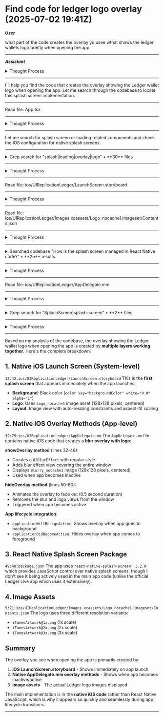 <!-- Generated by SpecStory -->

# Find code for ledger logo overlay (2025-07-02 19:41Z)

_**User**_

what part of the code creates the overlay yo usee wthat shows the ledger wallets logo  briefly when opening the app 

---

_**Assistant**_

<think><details><summary>Thought Process</summary>The user is asking about the overlay that shows the Ledger wallet logo briefly when opening the app. This sounds like a splash screen or loading screen that appears when the app starts up.

I need to investigate the codebase to find where this overlay is implemented. Let me start by looking at the main app entry points and any components that might handle the initial app loading state.

Let me first check the main App.tsx file to understand the app structure, and then look for any splash screen or loading components.</details></think>

---

I'll help you find the code that creates the overlay showing the Ledger wallet logo when opening the app. Let me search through the codebase to locate this splash screen implementation.

---

Read file: App.tsx

---

<think><details><summary>Thought Process</summary>The main App.tsx file doesn't seem to contain any splash screen logic. It's a standard React Native app structure. Let me check if there's any splash screen implementation in the navigation or if it's handled natively. 

Let me look at the iOS configuration and any native splash screen setup, as well as search for any splash screen components.</details></think>

---

Let me search for splash screen or loading related components and check the iOS configuration for native splash screens.

---

<details>
            <summary>Grep search for "splash|loading|overlay|logo" • **30** files</summary>
        
| File | Line | Match |
|------|------|-------|
| `file:///Users/jamesarcher/UIReplicationLedger/src/components/CounterValue.tsx` | L40 | `const { calculateFiatValue, loading } = usePriceContext();` |
| `file:///Users/jamesarcher/UIReplicationLedger/src/components/CounterValue.tsx` | L76 | `if (loading) {` |
| `file:///Users/jamesarcher/UIReplicationLedger/newgraph.md` | L567 | `5. **Bar positioning** → SVG overlay shows indicator` |
| `file:///Users/jamesarcher/UIReplicationLedger/newgraph.md` | L647 | `- Loading states` |
| `file:///Users/jamesarcher/UIReplicationLedger/src/components/AssetRowLayout.tsx` | L64 | `const { calculateFiatValue, loading, selectedTimeframe, getValueChangeForTimeframe } = usePriceContext();` |
| `file:///Users/jamesarcher/UIReplicationLedger/src/components/AssetRowLayout.tsx` | L86 | `if (!supportedCryptoId || loading) {` |
| `file:///Users/jamesarcher/UIReplicationLedger/src/components/AssetRowLayout.tsx` | L87 | `console.log(`[AssetRowLayout] Using static data for ${currency.id} - not supported or loading`);` |
| `file:///Users/jamesarcher/UIReplicationLedger/src/components/AssetRowLayout.tsx` | L127 | `loading,` |
| `file:///Users/jamesarcher/UIReplicationLedger/src/components/GraphCard.tsx` | L76 | `const { calculateFiatValue, get24hChange, loading, selectedTimeframe, setSelectedTimeframe, getValueChangeForTimeframe } = usePriceContext();` |
| `file:///Users/jamesarcher/UIReplicationLedger/src/components/GraphCard.tsx` | L95 | `if (loading || areAccountsEmpty) {` |
| `file:///Users/jamesarcher/UIReplicationLedger/src/components/GraphCard.tsx` | L117 | `if (loading || areAccountsEmpty) {` |
| `file:///Users/jamesarcher/UIReplicationLedger/src/components/GraphCard.tsx` | L170 | `}, [loading, areAccountsEmpty, calculateFiatValue, getValueChangeForTimeframe, selectedRange]);` |
| `file:///Users/jamesarcher/UIReplicationLedger/src/components/GraphCard.tsx` | L200 | `countervalueChange: loading ? portfolioData.countervalueChange : dynamicCountervalueChange,` |
| `file:///Users/jamesarcher/UIReplicationLedger/src/components/GraphCard.tsx` | L271 | `if (!loading && !areAccountsEmpty) {` |
| `file:///Users/jamesarcher/UIReplicationLedger/src/styles/light.ts` | L103 | `overlay: 'rgba(0, 0, 0, 0.7)',` |
| `file:///Users/jamesarcher/UIReplicationLedger/src/context/PriceContext.tsx` | L6 | `loading: boolean;` |
| `file:///Users/jamesarcher/UIReplicationLedger/src/context/PriceContext.tsx` | L38 | `const [loading, setLoading] = useState<boolean>(true);` |
| `file:///Users/jamesarcher/UIReplicationLedger/src/context/PriceContext.tsx` | L46 | `setLoading(true);` |
| `file:///Users/jamesarcher/UIReplicationLedger/src/context/PriceContext.tsx` | L59 | `setLoading(false);` |
| `file:///Users/jamesarcher/UIReplicationLedger/src/context/PriceContext.tsx` | L173 | `loading,` |
| `file:///Users/jamesarcher/UIReplicationLedger/src/styles/dark.ts` | L103 | `overlay: 'rgba(0, 0, 0, 0.7)',` |
| `file:///Users/jamesarcher/UIReplicationLedger/src/context/PortfolioDataContext.tsx` | L88 | `console.error('[PortfolioDataContext] Error loading persisted data:', error);` |
| `file:///Users/jamesarcher/UIReplicationLedger/assetlist.md` | L164 | `- **Token Support**: Shows parent currency icon for tokens (overlay positioning)` |
| `file:///Users/jamesarcher/UIReplicationLedger/assetlist.md` | L238 | `- Handles loading states and errors gracefully` |
| `file:///Users/jamesarcher/Desktop/ledger-live/apps/ledger-live-mobile/src/analytics/hooks/useTrackOnboardingFlow.ts` | L11 | `isCLSLoading?: boolean;` |
| `file:///Users/jamesarcher/Desktop/ledger-live/apps/ledger-live-mobile/src/analytics/hooks/useTrackOnboardingFlow.ts` | L22 | `* @param isCLSLoading - optional - flag indicating if the device is loading.` |
| `file:///Users/jamesarcher/Desktop/ledger-live/apps/ledger-live-mobile/src/analytics/hooks/useTrackOnboardingFlow.ts` | L29 | `isCLSLoading,` |
| `file:///Users/jamesarcher/Desktop/ledger-live/apps/ledger-live-mobile/src/analytics/hooks/useTrackOnboardingFlow.ts` | L69 | `if (isCLSLoading) {` |
| `file:///Users/jamesarcher/Desktop/ledger-live/apps/ledger-live-mobile/src/analytics/hooks/useTrackOnboardingFlow.ts` | L70 | `// user chose CLS within the post-onboarding and approve loading it on the device` |
| `file:///Users/jamesarcher/Desktop/ledger-live/apps/ledger-live-mobile/src/analytics/hooks/useTrackOnboardingFlow.ts` | L72 | `"User chose CLS within the post-onboarding and approve loading it on the device screen",` |
| `file:///Users/jamesarcher/Desktop/ledger-live/apps/ledger-live-mobile/src/analytics/hooks/useTrackOnboardingFlow.ts` | L76 | `}, [location, device, seedPathStatus, isPaired, isCLSLoading]);` |
| `file:///Users/jamesarcher/Desktop/ledger-live/apps/ledger-live-mobile/src/families/cardano/DelegationFlow/SelectPool.tsx` | L76 | `loading={true}` |
| `file:///Users/jamesarcher/Desktop/ledger-live/apps/ledger-live-mobile/src/families/cardano/shared/PoolImage.tsx` | L4 | `import LedgerLogo from "~/icons/LiveLogo";` |
| `file:///Users/jamesarcher/Desktop/ledger-live/apps/ledger-live-mobile/src/families/cardano/shared/PoolImage.tsx` | L18 | `<LedgerLogo size={size * 0.7} color={colors.text} />` |
| `file:///Users/jamesarcher/Desktop/ledger-live/apps/ledger-live-mobile/src/families/polkadot/RebondFlow/01-Amount.tsx` | L209 | `i18nKey={!bridgePending ? "common.continue" : "send.amount.loadingNetwork"}` |
| `file:///Users/jamesarcher/Desktop/ledger-live/apps/ledger-live-mobile/src/families/cardano/DelegationFlow/02-Summary.tsx` | L469 | `loading={true}` |
| `file:///Users/jamesarcher/Desktop/ledger-live/apps/ledger-live-mobile/src/families/polkadot/UnbondFlow/01-Amount.tsx` | L208 | `i18nKey={!bridgePending ? "common.continue" : "send.amount.loadingNetwork"}` |
| `file:///Users/jamesarcher/UIReplicationLedger/assetsaccounts.md` | L305 | `activeBackground: "opacityDefault.c05", // Semi-transparent overlay` |
| `file:///Users/jamesarcher/UIReplicationLedger/package.json` | L49 | `"react-native-splash-screen": "3.2.0",` |
| `file:///Users/jamesarcher/UIReplicationLedger/DATA_FLOW_OPTIMIZATION.md` | L89 | `4. **Add loading states** during calculations` |
| `file:///Users/jamesarcher/Desktop/ledger-live/apps/ledger-live-mobile/src/families/polkadot/BondFlow/04-ValidationSuccess.tsx` | L8 | `import { usePolkadotBondLoading } from "@ledgerhq/live-common/families/polkadot/react";` |
| `file:///Users/jamesarcher/Desktop/ledger-live/apps/ledger-live-mobile/src/families/polkadot/BondFlow/04-ValidationSuccess.tsx` | L39 | `const isLoading = usePolkadotBondLoading(mainAccount);` |
| `file:///Users/jamesarcher/Desktop/ledger-live/apps/ledger-live-mobile/src/families/polkadot/BondFlow/04-ValidationSuccess.tsx` | L89 | `{isLoading && (` |
| `file:///Users/jamesarcher/Desktop/ledger-live/apps/ledger-live-mobile/src/families/polkadot/BondFlow/04-ValidationSuccess.tsx` | L102 | `disabled={isLoading}` |
| `file:///Users/jamesarcher/Desktop/ledger-live/apps/ledger-live-mobile/src/families/polkadot/SimpleOperationFlow/01-Started.tsx` | L119 | `<Trans i18nKey={!bridgePending ? "common.continue" : "send.amount.loadingNetwork"} />` |
| `file:///Users/jamesarcher/Desktop/ledger-live/apps/ledger-live-mobile/src/families/polkadot/NominateFlow/01-Validators.tsx` | L382 | `<Trans i18nKey={!bridgePending ? "common.continue" : "send.amount.loadingNetwork"} />` |
| `file:///Users/jamesarcher/Desktop/ledger-live/apps/ledger-live-mobile/src/families/polkadot/BondFlow/02-Amount.tsx` | L287 | `i18nKey={!bridgePending ? "common.continue" : "send.amount.loadingNetwork"}` |
| `file:///Users/jamesarcher/Desktop/ledger-live/apps/ledger-live-mobile/src/families/evm/EvmFeesStrategy.tsx` | L56 | `const [gasOptions, error, loading] = useGasOptions({` |
| `file:///Users/jamesarcher/Desktop/ledger-live/apps/ledger-live-mobile/src/families/evm/EvmFeesStrategy.tsx` | L210 | `if (loading) {` |
| `file:///Users/jamesarcher/UIReplicationLedger/ios/Podfile.lock` | L896 | `- react-native-splash-screen (3.2.0):` |
| `file:///Users/jamesarcher/UIReplicationLedger/ios/Podfile.lock` | L1133 | `- react-native-splash-screen (from `../node_modules/react-native-splash-screen`)` |
| `file:///Users/jamesarcher/UIReplicationLedger/ios/Podfile.lock` | L1227 | `react-native-splash-screen:` |
| `file:///Users/jamesarcher/UIReplicationLedger/ios/Podfile.lock` | L1228 | `:path: "../node_modules/react-native-splash-screen"` |
| `file:///Users/jamesarcher/UIReplicationLedger/ios/Podfile.lock` | L1313 | `react-native-splash-screen: a43276f9cf4b2e65d7ce30efe372ffc528064293` |
| `file:///Users/jamesarcher/UIReplicationLedger/.specstory/history/2025-06-22_10-23Z-verify-ui-component-consistency-and-imports.md` | L694 | `- Uses zIndex: 1 to overlay above other elements` |
| `file:///Users/jamesarcher/Desktop/ledger-live/apps/ledger-live-mobile/src/families/near/shared/ValidatorImage.tsx` | L4 | `import LedgerLogo from "~/icons/LiveLogo";` |
| `file:///Users/jamesarcher/Desktop/ledger-live/apps/ledger-live-mobile/src/families/near/shared/ValidatorImage.tsx` | L18 | `<LedgerLogo size={size * 0.7} color={colors.text} />` |
| `file:///Users/jamesarcher/UIReplicationLedger/.specstory/history/2025-06-22_11-02Z-fix-import-path-for-ledgerhq-icons.md` | L294 | `| 📁 `logos` |` |
| `file:///Users/jamesarcher/UIReplicationLedger/.specstory/history/2025-06-22_11-02Z-fix-import-path-for-ledgerhq-icons.md` | L341 | `| 📁 `logos` |` |
| `file:///Users/jamesarcher/UIReplicationLedger/.specstory/history/2025-06-22_11-02Z-fix-import-path-for-ledgerhq-icons.md` | L1631 | `export * as Logos from "./logos";` |
| `file:///Users/jamesarcher/UIReplicationLedger/.specstory/history/2025-06-22_11-02Z-fix-import-path-for-ledgerhq-icons.md` | L1643 | `- `Logos`` |
| `file:///Users/jamesarcher/UIReplicationLedger/.specstory/history/2025-06-22_11-02Z-fix-import-path-for-ledgerhq-icons.md` | L1881 | `cryptoIcons.d.ts.map    icons.d.ts              index.d.ts              logos` |
| `file:///Users/jamesarcher/UIReplicationLedger/.specstory/history/2025-06-22_21-33Z-fixing-typeerror-in-navigation-component.md` | L497 | `⟪ 117 characters skipped ⟫L91 | `const isAddAccountCtaDisabled = [LoadingStatus.Pending, LoadingStatus.Error].includes(` |` |
| `file:///Users/jamesarcher/UIReplicationLedger/.specstory/history/2025-06-22_09-56Z-analyze-overlay-code-in-ledger-live.md` | L2 | `# Analyze overlay code in ledger live (2025-06-22 09:56Z)` |
| `file:///Users/jamesarcher/UIReplicationLedger/.specstory/history/2025-06-22_09-56Z-analyze-overlay-code-in-ledger-live.md` | L6 | `identify and fidn the code that creates this overlay /loading or splash screen overlay when opening the official ledger live  ( apps/ledger-live-mobile) mobile app, analyze the image` |
| `file:///Users/jamesarcher/UIReplicationLedger/.specstory/history/2025-06-22_09-56Z-analyze-overlay-code-in-ledger-live.md` | L12 | `<think><details><summary>Thought Process</summary>The user is asking me to identify and find the code that creates the splash/loading screen overlay when opening the official Ledger Live mobile app. They've provided an image showing a dark background with a Ledger logo (the square with corners) in the center.` |
| `file:///Users/jamesarcher/UIReplicationLedger/.specstory/history/2025-06-22_09-56Z-analyze-overlay-code-in-ledger-live.md` | L14 | `⟪ 128 characters skipped ⟫ger-live-mobile/`. I need to search for splash screen or loading screen related code in that directory.` |
| `file:///Users/jamesarcher/UIReplicationLedger/.specstory/history/2025-06-22_09-56Z-analyze-overlay-code-in-ledger-live.md` | L16 | `Let me start by searching for splash screen related code in the ledger-live mobile app.</details></think>` |
| `file:///Users/jamesarcher/UIReplicationLedger/.specstory/history/2025-06-22_09-56Z-analyze-overlay-code-in-ledger-live.md` | L20 | `I'll help you identify the splash/loading screen code in the official Ledger Live mobile app. Looking at the image, I can see it shows a dark gradient background with the Ledger logo (square with corner brackets) centered on the screen.` |
| `file:///Users/jamesarcher/UIReplicationLedger/.specstory/history/2025-06-22_09-56Z-analyze-overlay-code-in-ledger-live.md` | L22 | `Let me search for splash screen related code in the Ledger Live mobile app:` |
| `file:///Users/jamesarcher/UIReplicationLedger/.specstory/history/2025-06-22_09-56Z-analyze-overlay-code-in-ledger-live.md` | L27 | `<summary>Searched codebase "splash screen loading overlay gradient background Ledger logo" • **25** results</summary>` |
| `file:///Users/jamesarcher/UIReplicationLedger/.specstory/history/2025-06-22_09-56Z-analyze-overlay-code-in-ledger-live.md` | L36 | `| `ledger-live/apps/ledger-live-mobile/__mocks__/react-native-splash-screen.ts` | L1-8 |` |
| `file:///Users/jamesarcher/UIReplicationLedger/.specstory/history/2025-06-22_09-56Z-analyze-overlay-code-in-ledger-live.md` | L61 | `<think><details><summary>Thought Process</summary>Great! I found some very useful information about the splash screen implementation in the Ledger Live mobile app. Let me analyze what I found:` |
| `file:///Users/jamesarcher/UIReplicationLedger/.specstory/history/2025-06-22_09-56Z-analyze-overlay-code-in-ledger-live.md` | L65 | `2. **Native iOS Overlay**: In `ledger-live/apps/ledger-live-mobile/ios/ledgerlivemobile/AppDelegate.mm`, there are `showOverlay` and `hideOverlay` methods that create a blur effect with the Ledger logo` |
| `file:///Users/jamesarcher/UIReplicationLedger/.specstory/history/2025-06-22_09-56Z-analyze-overlay-code-in-ledger-live.md` | L67 | `3. **React Native Splash Screen**: They're using `react-native-splash-screen` package (seen in package.json and the mock file)` |
| `file:///Users/jamesarcher/UIReplicationLedger/.specstory/history/2025-06-22_09-56Z-analyze-overlay-code-in-ledger-live.md` | L69 | `4. **Image Assets**: There are logo assets like `Logo_nocache1` and `Blurry_nocache1` used for the splash screens` |
| `file:///Users/jamesarcher/UIReplicationLedger/commands.md` | L6 | `## Hot Reloading Setup for Physical iPhone Device` |

</details>

---

<think><details><summary>Thought Process</summary>I found some valuable information! The package.json shows that there's a `react-native-splash-screen` package being used. Let me check if there are any iOS-specific implementations of the splash screen, since the user mentioned seeing a logo overlay when opening the app.

From the grep search results, I can see:
1. There's a `react-native-splash-screen` package in the package.json
2. There are some image assets like `Logo_nocache1` and `Blurry_nocache1` in the iOS assets
3. The iOS Podfile.lock shows the react-native-splash-screen dependency

Let me check the iOS configuration files to see how the splash screen is set up.</details></think>

---

Read file: ios/UIReplicationLedger/LaunchScreen.storyboard

---

<think><details><summary>Thought Process</summary>Perfect! I found the iOS LaunchScreen.storyboard file. This is the native iOS splash screen configuration. Looking at the file, I can see:

1. It has a view controller with a black background (color white="0.0" alpha="1")
2. It contains an imageView with the image "Logo_nocache1" 
3. The logo is centered and has dimensions 128x128 pixels
4. The logo uses scaleAspectFit to maintain aspect ratio

Now let me check what the Logo_nocache1 image looks like by checking the image assets directory.</details></think>

---

Read file: ios/UIReplicationLedger/Images.xcassets/Logo_nocache1.imageset/Contents.json

---

<think><details><summary>Thought Process</summary>Now let me also check if there's any JavaScript/React Native code that manages the splash screen, particularly since I saw the `react-native-splash-screen` package in the package.json.</details></think>

---

<details>
            <summary>Searched codebase "How is the splash screen managed in React Native code?" • **25** results</summary>
        
| File | Lines |
|------|-------|
| `ledger-live/apps/ledger-live-mobile/__mocks__/react-native-splash-screen.ts` | L1-8 |
| `ledger-live/apps/ledger-live-mobile/ios/ledgerlivemobile/AppDelegate.mm` | L1-49 |
| `ledger-live/libs/ui/packages/native/app.json` | L1-33 |
| `ledger-live/apps/ledger-live-mobile/ios/ledgerlivemobile/AppDelegate.mm` | L49-96 |
| `UIReplicationLedger/ios/UIReplicationLedger/AppDelegate.mm` | L1-52 |
| `UIReplicationLedger/package.json` | L1-54 |
| `ledger-live/libs/ui/packages/native/index.js` | L1-5 |
| `UIReplicationLedger/App.tsx` | L1-42 |
| `ledger-live/apps/ledger-live-mobile/ios/ledgerlivemobile/AppDelegate.mm` | L144-203 |
| `ledger-live/apps/ledger-live-mobile/ios/ledgerlivemobileTests/ledgerlivemobileTests.m` | L1-65 |
| `ledger-live/apps/ledger-live-mobile/assets/videos/index.ts` | L1-14 |
| `ledger-live/apps/ledger-live-mobile/package.json` | L202-233 |
| `UIReplicationLedger/ios/UIReplicationLedgerTests/UIReplicationLedgerTests.m` | L1-61 |
| `ledger-live/libs/ui/packages/native/App.tsx` | L1-9 |
| `ledger-live/apps/ledger-live-mobile/GUIDELINES.md` | L1-10 |
| `UIReplicationLedger/src/components/Touchable.tsx` | L1-24 |
| `UIReplicationLedger/src/components/BottomNavigation/CustomTabBar.tsx` | L1-27 |
| `UIReplicationLedger/src/components/Touchable.tsx` | L24-102 |
| `UIReplicationLedger/react-native.config.js` | L1-7 |
| `UIReplicationLedger/index.js` | L1-9 |
| `ledger-live/libs/ui/packages/native/storybook/stories/CenterView/index.tsx` | L15-55 |
| `ledger-live/libs/ui/packages/native/storybook/stories/CenterView/index.tsx` | L55-77 |
| `ledger-live/libs/ui/packages/native/src/components/cta/Button/index.tsx` | L201-238 |
| `ledger-live/apps/ledger-live-mobile/ios/ledgerlivemobile/AppDelegate.mm` | L96-144 |
| `UIReplicationLedger/src/navigation/MainNavigator.tsx` | L180-223 |

</details>

---

<think><details><summary>Thought Process</summary>Based on my search results, I can see that there are actually two parts to the splash screen in the UIReplicationLedger app:

1. **Native iOS Launch Screen** - This is the system-level splash screen that appears when the app is first launched
2. **react-native-splash-screen** - This is a JavaScript-controlled splash screen that can be shown/hidden programmatically

Let me also check the AppDelegate.mm file for the UIReplicationLedger app, as I can see it has some `showOverlay` and `hideOverlay` methods that weren't fully shown in the search results.</details></think>

---

Read file: ios/UIReplicationLedger/AppDelegate.mm

---

<think><details><summary>Thought Process</summary>Now I have a complete picture of the splash screen/overlay implementation in the UIReplicationLedger app. Let me also check if there's any JavaScript code that uses the react-native-splash-screen package to control the splash screen.</details></think>

---

<details>
            <summary>Grep search for "SplashScreen|splash-screen" • **2** files</summary>
        
| File | Line | Match |
|------|------|-------|
| `file:///Users/jamesarcher/Desktop/ledger-live/apps/ledger-live-mobile/src/navigation/DeeplinksProvider.tsx` | L3 | `import SplashScreen from "react-native-splash-screen";` |
| `file:///Users/jamesarcher/Desktop/ledger-live/apps/ledger-live-mobile/src/navigation/DeeplinksProvider.tsx` | L700 | `setTimeout(() => SplashScreen.hide(), 300);` |
| `file:///Users/jamesarcher/Desktop/ledger-live/apps/ledger-live-mobile/src/index.tsx` | L6 | `import SplashScreen from "react-native-splash-screen";` |
| `file:///Users/jamesarcher/Desktop/ledger-live/apps/ledger-live-mobile/src/index.tsx` | L385 | `if (SplashScreen.show) SplashScreen.show(); // on iOS it seems to not be exposed` |

</details>

---

<think><details><summary>Thought Process</summary>Perfect! Now I have a complete understanding of how the splash screen/overlay works in the UIReplicationLedger app. Let me provide a comprehensive answer explaining all the parts involved.</details></think>

---

Based on my analysis of the codebase, the overlay showing the Ledger wallet logo when opening the app is created by **multiple layers working together**. Here's the complete breakdown:

## 1. **Native iOS Launch Screen** (System-level)
```12:42:ios/UIReplicationLedger/LaunchScreen.storyboard```
This is the **first splash screen** that appears immediately when the app launches:
- **Background**: Black color (`color key="backgroundColor" white="0.0" alpha="1"`)
- **Logo**: Uses `Logo_nocache1` image asset (128x128 pixels, centered)
- **Layout**: Image view with auto-resizing constraints and aspect-fit scaling

## 2. **Native iOS Overlay Methods** (App-level)
```32:75:ios/UIReplicationLedger/AppDelegate.mm```
The `AppDelegate.mm` file contains native iOS code that creates a **blur overlay with logo**:

**showOverlay method** (lines 32-48):
- Creates a `UIBlurEffect` with regular style
- Adds blur effect view covering the entire window
- Displays `Blurry_nocache1` image (128x128 pixels, centered)
- Used when app becomes inactive

**hideOverlay method** (lines 50-60):
- Animates the overlay to fade out (0.5 second duration)
- Removes the blur and logo views from the window
- Triggered when app becomes active

**App lifecycle integration**:
- `applicationWillResignActive`: Shows overlay when app goes to background
- `applicationDidBecomeActive`: Hides overlay when app comes to foreground

## 3. **React Native Splash Screen Package**
```49:49:package.json```
The app uses `react-native-splash-screen: 3.2.0` which provides JavaScript control over native splash screens, though I don't see it being actively used in the main app code (unlike the official Ledger Live app which uses it extensively).

## 4. **Image Assets**
```5:21:ios/UIReplicationLedger/Images.xcassets/Logo_nocache1.imageset/Contents.json```
The logo uses three different resolution variants:
- `iTunesArtwork@1x.png` (1x scale)
- `iTunesArtwork@2x.png` (2x scale)  
- `iTunesArtwork@3x.png` (3x scale)

## Summary
The overlay you see when opening the app is primarily created by:
1. **iOS LaunchScreen.storyboard** - Shows immediately on app launch
2. **Native AppDelegate.mm overlay methods** - Shows when app becomes inactive/active
3. **Image assets** - The actual Ledger logo images displayed

The main implementation is in the **native iOS code** rather than React Native JavaScript, which is why it appears so quickly and seamlessly during app lifecycle transitions.

---

